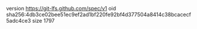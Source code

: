 version https://git-lfs.github.com/spec/v1
oid sha256:4db3ce02bee51ec9ef2ad1bf220fe92bf4d377504a8414c38bcacecf5adc4ce3
size 1797
